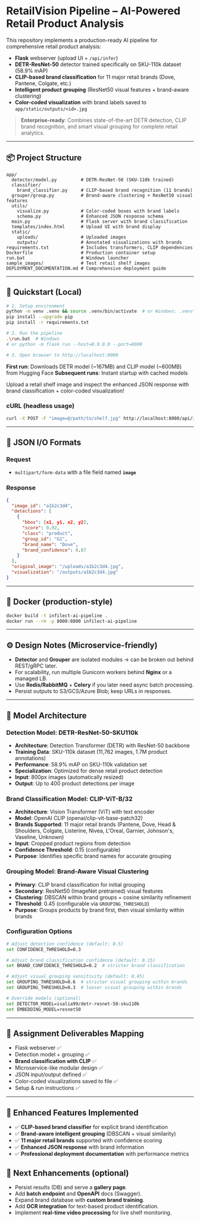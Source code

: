 
# RetailVision Pipeline – AI-Powered Retail Product Analysis

This repository implements a production-ready AI pipeline for comprehensive retail product analysis:
- **Flask** webserver (upload UI + `/api/infer`)
- **DETR-ResNet-50** detector trained specifically on SKU-110k dataset (58.9% mAP)
- **CLIP-based brand classification** for 11 major retail brands (Dove, Pantene, Colgate, etc.)
- **Intelligent product grouping** (ResNet50 visual features + brand-aware clustering)
- **Color-coded visualization** with brand labels saved to `app/static/outputs/<id>.jpg`

> **Enterprise-ready**: Combines state-of-the-art DETR detection, CLIP brand recognition, and smart visual grouping for complete retail analytics.

---

## 📦 Project Structure
```
app/
  detector/model.py         # DETR-ResNet-50 (SKU-110k trained)
  classifier/
    brand_classifier.py     # CLIP-based brand recognition (11 brands)
  grouper/group.py          # Brand-aware clustering + ResNet50 visual features
  utils/
    visualize.py            # Color-coded boxes with brand labels
    schema.py               # Enhanced JSON response schema
  main.py                   # Flask server with brand classification
  templates/index.html      # Upload UI with brand display
  static/
    uploads/                # Uploaded images
    outputs/                # Annotated visualizations with brands
requirements.txt            # Includes transformers, CLIP dependencies
Dockerfile                  # Production container setup
run.bat                     # Windows launcher
sample_images/              # Test retail shelf images
DEPLOYMENT_DOCUMENTATION.md # Comprehensive deployment guide
```

---

## 🧪 Quickstart (Local)

```bash
# 1. Setup environment
python -m venv .venv && source .venv/bin/activate  # or Windows: .venv\Scripts\activate
pip install --upgrade pip
pip install -r requirements.txt

# 2. Run the pipeline
.\run.bat  # Windows
# or python -m flask run --host=0.0.0.0 --port=8000

# 3. Open browser to http://localhost:8000
```

**First run**: Downloads DETR model (~167MB) and CLIP model (~600MB) from Hugging Face
**Subsequent runs**: Instant startup with cached models

Upload a retail shelf image and inspect the enhanced JSON response with brand classification + color-coded visualization!

### cURL (headless usage)
```bash
curl -X POST -F "image=@/path/to/shelf.jpg" http://localhost:8000/api/infer
```

---

## 🧠 JSON I/O Formats

### Request
- `multipart/form-data` with a file field named **`image`**

### Response
```json
{
  "image_id": "a1b2c3d4",
  "detections": [
    {
      "bbox": [x1, y1, x2, y2],
      "score": 0.92,
      "class": "product",
      "group_id": "G1",
      "brand_name": "Dove",
      "brand_confidence": 0.87
    }
  ],
  "original_image": "/uploads/a1b2c3d4.jpg",
  "visualization": "/outputs/a1b2c3d4.jpg"
}
```

---

## 🚀 Docker (production-style)
```bash
docker build -t infilect-ai-pipeline .
docker run --rm -p 8000:8000 infilect-ai-pipeline
```

---

## ⚙️ Design Notes (Microservice-friendly)
- **Detector** and **Grouper** are isolated modules → can be broken out behind REST/gRPC later.
- For scalability, run multiple Gunicorn workers behind **Nginx** or a managed LB.
- Use **Redis/RabbitMQ** + **Celery** if you later need async batch processing.
- Persist outputs to S3/GCS/Azure Blob; keep URLs in responses.

---

## 🔄 Model Architecture

### Detection Model: DETR-ResNet-50-SKU110k
- **Architecture**: Detection Transformer (DETR) with ResNet-50 backbone
- **Training Data**: SKU-110k dataset (11,762 images, 1.7M product annotations)
- **Performance**: 58.9% mAP on SKU-110k validation set
- **Specialization**: Optimized for dense retail product detection
- **Input**: 800px images (automatically resized)
- **Output**: Up to 400 product detections per image

### Brand Classification Model: CLIP-ViT-B/32
- **Architecture**: Vision Transformer (ViT) with text encoder
- **Model**: OpenAI CLIP (openai/clip-vit-base-patch32)
- **Brands Supported**: 11 major retail brands (Pantene, Dove, Head & Shoulders, Colgate, Listerine, Nivea, L'Oreal, Garnier, Johnson's, Vaseline, Unknown)
- **Input**: Cropped product regions from detection
- **Confidence Threshold**: 0.15 (configurable)
- **Purpose**: Identifies specific brand names for accurate grouping

### Grouping Model: Brand-Aware Visual Clustering
- **Primary**: CLIP brand classification for initial grouping
- **Secondary**: ResNet50 (ImageNet pretrained) visual features
- **Clustering**: DBSCAN within brand groups + cosine similarity refinement
- **Threshold**: 0.45 (configurable via `GROUPING_THRESHOLD`)
- **Purpose**: Groups products by brand first, then visual similarity within brands

### Configuration Options
```bash
# Adjust detection confidence (default: 0.5)
set CONFIDENCE_THRESHOLD=0.3

# Adjust brand classification confidence (default: 0.15)
set BRAND_CONFIDENCE_THRESHOLD=0.2  # stricter brand classification

# Adjust visual grouping sensitivity (default: 0.45)
set GROUPING_THRESHOLD=0.6  # stricter visual grouping within brands
set GROUPING_THRESHOLD=0.3  # looser visual grouping within brands

# Override models (optional)
set DETECTOR_MODEL=isalia99/detr-resnet-50-sku110k
set EMBEDDING_MODEL=resnet50
```

---

## 📝 Assignment Deliverables Mapping
- Flask webserver ✅
- Detection model + grouping ✅
- **Brand classification with CLIP** ✅
- Microservice-like modular design ✅
- JSON input/output defined ✅
- Color-coded visualizations saved to file ✅
- Setup & run instructions ✅

---

## 🔧 Enhanced Features Implemented
- ✅ **CLIP-based brand classifier** for explicit brand identification
- ✅ **Brand-aware intelligent grouping** (DBSCAN + visual similarity)
- ✅ **11 major retail brands** supported with confidence scoring
- ✅ **Enhanced JSON response** with brand information
- ✅ **Professional deployment documentation** with performance metrics

## 🚀 Next Enhancements (optional)
- Persist results (DB) and serve a **gallery page**.
- Add **batch endpoint** and **OpenAPI** docs (Swagger).
- Expand brand database with **custom brand training**.
- Add **OCR integration** for text-based product identification.
- Implement **real-time video processing** for live shelf monitoring.

